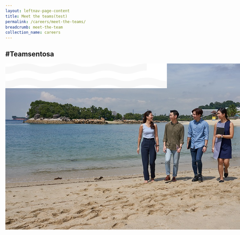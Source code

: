 ```yaml
---
layout: leftnav-page-content
title: Meet the teams(test)
permalink: /careers/meet-the-teams/
breadcrumb: meet-the-team
collection_name: careers
---
```

<h2>#Teamsentosa</h2>
<div class="row">
	<div class="col is-12">
	<figure style="margin: 0;position: relative;">
		<img src="../images/careers/hero-bannerv2.jpg"style="position: fixed;z-index:-1;"/>
		</figure>
	<figure style="margin: 0;position: relative;">
  <img src="../images/careers/wave.svg" style="position: sticky;top: 0%;z-index: 2;max-width: 100%;background-color: black;"/>
	</figure>
  </div>
</div>
